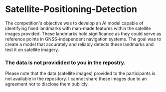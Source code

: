 # Satellite-Positioning-Detection
The competition's objective was to develop an AI model capable of identifying fixed landmarks with man-made features within the satellite images provided. These landmarks hold significance as they could serve as reference points in GNSS-independent navigation systems. The goal was to create a model that accurately and reliably detects these landmarks and test it on satellite imagery.

### The data is not providided to you in the repostry.

Please note that the data (satellite images) provided to the participants is not available in the repository. I cannot share these images due to an agreement not to disclose them publicly.

